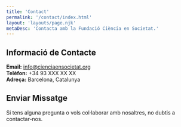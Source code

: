 ```yaml
---
title: 'Contact'
permalink: '/contact/index.html'
layout: 'layouts/page.njk'
metaDesc: 'Contacta amb la Fundació Ciència en Societat.'
---
```


## Informació de Contacte

**Email:** info@cienciaensocietat.org  
**Telèfon:** +34 93 XXX XX XX  
**Adreça:** Barcelona, Catalunya

## Enviar Missatge

Si tens alguna pregunta o vols col·laborar amb nosaltres, no dubtis a contactar-nos. 
